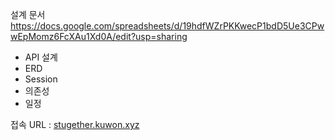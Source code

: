 설계 문서
https://docs.google.com/spreadsheets/d/19hdfWZrPKKwecP1bdD5Ue3CPwwEpMomz6FcXAu1Xd0A/edit?usp=sharing
 - API 설계
 - ERD
 - Session
 - 의존성
 - 일정


접속 URL : [stugether.kuwon.xyz](https://stugether.kuwon.xyz/user/login-page)

